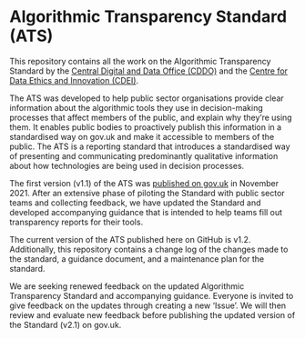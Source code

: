 # Algorithmic Transparency Standard (ATS)

This repository contains all the work on the Algorithmic Transparency Standard by the [Central Digital and Data Office (CDDO)](https://www.gov.uk/government/organisations/central-digital-and-data-office) and the [Centre for Data Ethics and Innovation (CDEI)](https://www.gov.uk/government/organisations/centre-for-data-ethics-and-innovation).

The ATS was developed to help public sector organisations provide clear information about the algorithmic tools they use in decision-making processes that affect members of the public, and explain why they’re using them. It enables public bodies to proactively publish this information in a standardised way on gov.uk and make it accessible to members of the public. The ATS is a reporting standard that introduces a standardised way of presenting and communicating predominantly qualitative information about how technologies are being used in decision processes.

The first version (v1.1) of the ATS was [published on gov.uk](https://www.gov.uk/government/collections/algorithmic-transparency-standard) in November 2021. After an extensive phase of piloting the Standard with public sector teams and collecting feedback, we have updated the Standard and developed accompanying guidance that is intended to help teams fill out transparency reports for their tools. 

The current version of the ATS published here on GitHub is v1.2. Additionally, this repository contains a change log of the changes made to the standard, a guidance document, and a maintenance plan for the standard. 

We are seeking renewed feedback on the updated Algorithmic Transparency Standard and accompanying guidance. Everyone is invited to give feedback on the updates through creating a new ‘Issue’. We will then review and evaluate new feedback before publishing the updated version of the Standard (v2.1) on gov.uk. 
